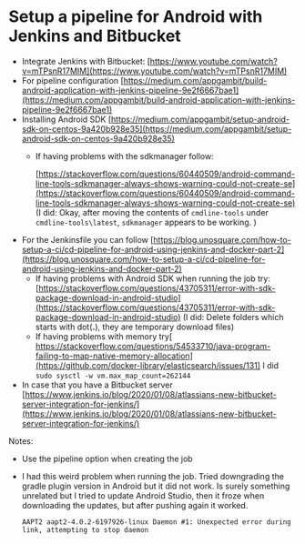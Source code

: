 # Setup a pipeline for Android with Jenkins and Bitbucket

* Integrate Jenkins with Bitbucket: [https://www.youtube.com/watch?v=mTPsnR17MIM](https://www.youtube.com/watch?v=mTPsnR17MIM)
* For pipeline configuration [https://medium.com/appgambit/build-android-application-with-jenkins-pipeline-9e2f6667bae1](https://medium.com/appgambit/build-android-application-with-jenkins-pipeline-9e2f6667bae1)
* Installing Android SDK [https://medium.com/appgambit/setup-android-sdk-on-centos-9a420b928e35](https://medium.com/appgambit/setup-android-sdk-on-centos-9a420b928e35)
  * If having problems with the sdkmanager follow:

    [https://stackoverflow.com/questions/60440509/android-command-line-tools-sdkmanager-always-shows-warning-could-not-create-se](https://stackoverflow.com/questions/60440509/android-command-line-tools-sdkmanager-always-shows-warning-could-not-create-se) \(I did: Okay, after moving the contents of `cmdline-tools` under `cmdline-tools\latest`, `sdkmanager` appears to be working. \)
* For the Jenkinsfile you can follow [https://blog.unosquare.com/how-to-setup-a-ci/cd-pipeline-for-android-using-jenkins-and-docker-part-2](https://blog.unosquare.com/how-to-setup-a-ci/cd-pipeline-for-android-using-jenkins-and-docker-part-2)
  * If having problems with Android SDK when running the job try: [https://stackoverflow.com/questions/43705311/error-with-sdk-package-download-in-android-studio](https://stackoverflow.com/questions/43705311/error-with-sdk-package-download-in-android-studio) \(I did: Delete folders which starts with dot\(**.**\), they are temporary download files\)
  * If having problems with memory try[ https://stackoverflow.com/questions/54533710/java-program-failing-to-map-native-memory-allocation](https://github.com/docker-library/elasticsearch/issues/131) I did `sudo sysctl -w vm.max_map_count=262144`
* In case that you have a Bitbucket server [https://www.jenkins.io/blog/2020/01/08/atlassians-new-bitbucket-server-integration-for-jenkins/](https://www.jenkins.io/blog/2020/01/08/atlassians-new-bitbucket-server-integration-for-jenkins/)

Notes:

* Use the pipeline option when creating the job
* I had this weird problem when running the job. Tried downgrading the gradle plugin version in Android but it did not work. Is surely something unrelated but I tried to update Android Studio, then it froze when downloading the updates, but after pushing again it worked. 

  ```text
  AAPT2 aapt2-4.0.2-6197926-linux Daemon #1: Unexpected error during link, attempting to stop daemon
  ```

